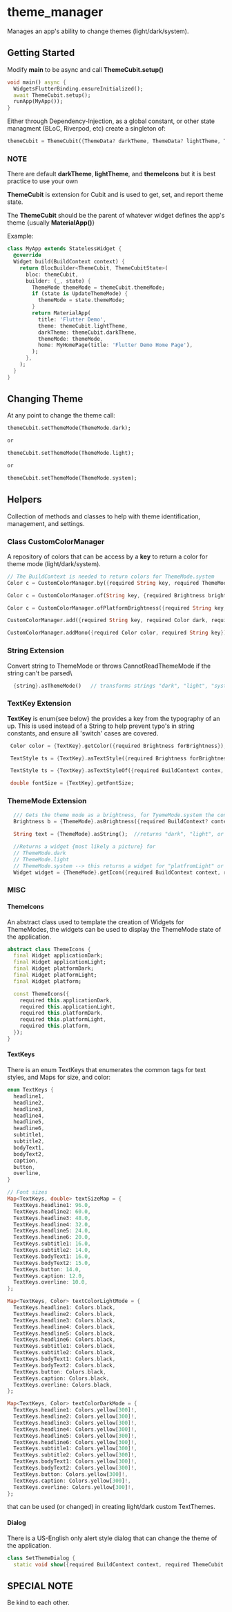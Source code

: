 # theme_manager

Manages an app's ability to change themes (light/dark/system).

## Getting Started

Modify **main** to be async and call **ThemeCubit.setup()**

```dart
void main() async {
  WidgetsFlutterBinding.ensureInitialized();
  await ThemeCubit.setup();
  runApp(MyApp());
}
```

Either through Dependency-Injection, as a global constant, or other state managment (BLoC, Riverpod, etc) create a singleton of:

```dart
themeCubit = ThemeCubit({ThemeData? darkTheme, ThemeData? lightTheme, ThemeIcons? themeIcons})
```

### NOTE

There are default **darkTheme**, **lightTheme**, and **themeIcons** but it is best practice to use your own

**ThemeCubit** is extension for Cubit and is used to get, set, and report theme state.

The **ThemeCubit** should be the parent of whatever widget defines the app's theme {usually **MaterialApp()**}

Example:

```dart
class MyApp extends StatelessWidget {
  @override
  Widget build(BuildContext context) {
    return BlocBuilder<ThemeCubit, ThemeCubitState>(
      bloc: themeCubit,
      builder: (_, state) {
        ThemeMode themeMode = themeCubit.themeMode;
        if (state is UpdateThemeMode) {
          themeMode = state.themeMode;
        }
        return MaterialApp(
          title: 'Flutter Demo',
          theme: themeCubit.lightTheme,
          darkTheme: themeCubit.darkTheme,
          themeMode: themeMode,
          home: MyHomePage(title: 'Flutter Demo Home Page'),
        );
      },
    );
  }
}
```

## Changing Theme

At any point to change the theme call:

```dart
themeCubit.setThemeMode(ThemeMode.dark);

or

themeCubit.setThemeMode(ThemeMode.light);

or

themeCubit.setThemeMode(ThemeMode.system);
```

## Helpers

Collection of methods and classes to help with theme identification, management, and settings.

### Class CustomColorManager

A repository of colors that can be access by a **key** to return a color for theme mode (light/dark/system).

```dart
// The BuildContext is needed to return colors for ThemeMode.system
Color c = CustomColorManager.by({required String key, required ThemeMode themeMode, required BuildContext? using});

Color c = CustomColorManager.of(String key, {required Brightness brightness});

Color c = CustomColorManager.ofPlatformBrightness({required String key, required BuildContext context});

CustomColorManager.add({required String key, required Color dark, required Color light});

CustomColorManager.addMono({required Color color, required String key});
```

### String Extension

Convert string to ThemeMode or throws CannotReadThemeMode if the string can't be parsed\

```dart
  {string}.asThemeMode()   // transforms strings "dark", "light", "system"
```

### TextKey Extension

**TextKey** is enum{see below} the provides a key from the typography of an up. This is used instead of a String to help prevent typo's in string constants, and ensure all 'switch' cases are covered.

```dart
 Color color = {TextKey}.getColor({required Brightness forBrightness});  //Light or Dark theme color

 TextStyle ts = {TextKey}.asTextStyle({required Brightness forBrightness});  //TextStyle

 TextStyle ts = {TextKey}.asTextStyleOf({required BuildContext contex, required ThemeMode themeMode}); 

 double fontSize = {TextKey}.getFontSize;
```

### ThemeMode Extension

```dart
  /// Gets the theme mode as a brightness, for TyemeMode.system the context != null or an error is thrown
  Brightness b = {ThemeMode}.asBrightness({required BuildContext? context});

  String text = {ThemeMode}.asString();  //returns "dark", "light", or "system"

  //Returns a widget {most likely a picture} for
  // ThemeMode.dark
  // ThemeMode.light
  // ThemeMode.system --> this returns a widget for "platfromLight" or "platformDark" {see 'ThemeIcons'}
  Widget widget = {ThemeMode}.getIcon({required BuildContext context, required ThemeIcons usingThemeIcons});
```

### MISC

#### ThemeIcons

An abstract class used to template the creation of Widgets for ThemeModes, the widgets can be used to display the ThemeMode state of the application.

```dart
abstract class ThemeIcons {
  final Widget applicationDark;
  final Widget applicationLight;
  final Widget platformDark;
  final Widget platformLight;
  final Widget platform;

  const ThemeIcons({
    required this.applicationDark,
    required this.applicationLight,
    required this.platformDark,
    required this.platformLight,
    required this.platform,
  });
}
``` 

#### TextKeys

There is an enum TextKeys that enumerates the common tags for text styles, and Maps for size, and color:

```dart
enum TextKeys {
  headline1,
  headline2,
  headline3,
  headline4,
  headline5,
  headline6,
  subtitle1,
  subtitle2,
  bodyText1,
  bodyText2,
  caption,
  button,
  overline,
}

// Font sizes
Map<TextKeys, double> textSizeMap = {
  TextKeys.headline1: 96.0,
  TextKeys.headline2: 60.0,
  TextKeys.headline3: 48.0,
  TextKeys.headline4: 32.0,
  TextKeys.headline5: 24.0,
  TextKeys.headline6: 20.0,
  TextKeys.subtitle1: 16.0,
  TextKeys.subtitle2: 14.0,
  TextKeys.bodyText1: 16.0,
  TextKeys.bodyText2: 15.0,
  TextKeys.button: 14.0,
  TextKeys.caption: 12.0,
  TextKeys.overline: 10.0,
};

Map<TextKeys, Color> textColorLightMode = {
  TextKeys.headline1: Colors.black,
  TextKeys.headline2: Colors.black,
  TextKeys.headline3: Colors.black,
  TextKeys.headline4: Colors.black,
  TextKeys.headline5: Colors.black,
  TextKeys.headline6: Colors.black,
  TextKeys.subtitle1: Colors.black,
  TextKeys.subtitle2: Colors.black,
  TextKeys.bodyText1: Colors.black,
  TextKeys.bodyText2: Colors.black,
  TextKeys.button: Colors.black,
  TextKeys.caption: Colors.black,
  TextKeys.overline: Colors.black,
};

Map<TextKeys, Color> textColorDarkMode = {
  TextKeys.headline1: Colors.yellow[300]!,
  TextKeys.headline2: Colors.yellow[300]!,
  TextKeys.headline3: Colors.yellow[300]!,
  TextKeys.headline4: Colors.yellow[300]!,
  TextKeys.headline5: Colors.yellow[300]!,
  TextKeys.headline6: Colors.yellow[300]!,
  TextKeys.subtitle1: Colors.yellow[300]!,
  TextKeys.subtitle2: Colors.yellow[300]!,
  TextKeys.bodyText1: Colors.yellow[300]!,
  TextKeys.bodyText2: Colors.yellow[300]!,
  TextKeys.button: Colors.yellow[300]!,
  TextKeys.caption: Colors.yellow[300]!,
  TextKeys.overline: Colors.yellow[300]!,
};
```

that can be used (or changed) in creating light/dark custom TextThemes.

#### Dialog

There is a US-English only alert style dialog that can change the theme of the application.

```dart
class SetThemeDialog {
  static void show({required BuildContext context, required ThemeCubit themeCubit})
```

## SPECIAL NOTE

Be kind to each other.